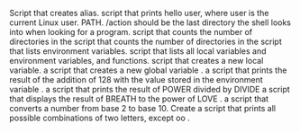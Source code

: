 Script that creates alias.
script that prints hello user, where user is the current Linux user.
PATH. /action should be the last directory the shell looks into when looking for a program.
script that counts the number of directories in the
script that counts the number of directories in the
script that lists environment variables.
script that lists all local variables and environment variables, and functions.
script that creates a new local variable.
a script that creates a new global variable  .
a script that prints the result of the addition of 128 with the value stored in the environment variable .
a script that prints the result of POWER divided by DIVIDE
a script that displays the result of BREATH to the power of LOVE  .
a script that converts a number from base 2 to base 10.
Create a script that prints all possible combinations of two letters, except oo .
